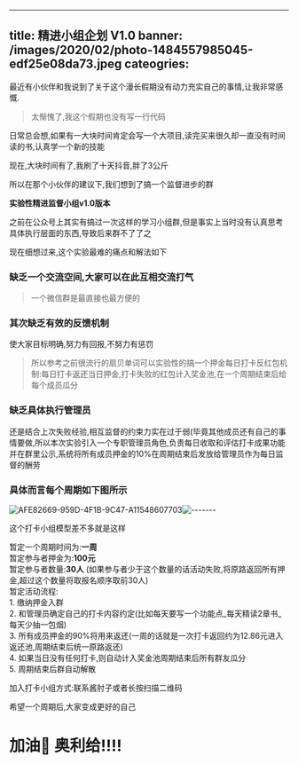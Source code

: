 
---
title: 精进小组企划 V1.0
banner: /images/2020/02/photo-1484557985045-edf25e08da73.jpeg
cateogries: 
---
<!--kg-card-begin: markdown--><p>最近有小伙伴和我说到了关于这个漫长假期没有动力充实自己的事情,让我非常感慨.</p>
<blockquote>
<p>太惭愧了,我这个假期也没有写一行代码</p>
</blockquote>
<p>日常总会想,如果有一大块时间肯定会写一个大项目,读完买来很久却一直没有时间读的书,认真学一个新的技能</p>
<p>现在,大块时间有了,我刷了十天抖音,胖了3公斤</p>
<p>所以在那个小伙伴的建议下,我们想到了搞一个监督进步的群</p>
<p><strong>实验性精进监督小组v1.0版本</strong></p>
<p>之前在公众号上其实有搞过一次这样的学习小组群,但是事实上当时没有认真思考具体执行层面的东西,导致后来群不了了之</p>
<p>现在细想过来,这个实验最难的痛点和解法如下</p>
<h3 id="">缺乏一个交流空间,大家可以在此互相交流打气</h3>
<blockquote>
<p>一个微信群是最直接也最方便的</p>
</blockquote>
<h3 id="">其次缺乏有效的反馈机制</h3>
<p>使大家目标明确,努力有回报,不努力有惩罚</p>
<blockquote>
<p>所以参考之前很流行的扇贝单词可以实验性的搞一个押金每日打卡反红包机制:每日打卡返还当日押金,打卡失败的红包计入奖金池,在一个周期结束后给每个成员瓜分</p>
</blockquote>
<h3 id="">缺乏具体执行管理员</h3>
<p>还是结合上次失败经验,相互监督的约束力实在过于弱(毕竟其他成员还有自己的事情要做,所以本次实验引入一个专职管理员角色,负责每日收取和评估打卡成果功能并在群里公示,系统将所有成员押金的10%在周期结束后发放给管理员作为每日监督的酬劳</p>
<h3 id="">具体而言每个周期如下图所示</h3>
<p><img src="/images/2020/02/AFE82669-959D-4F1B-9C47-A11548607703.png" alt="AFE82669-959D-4F1B-9C47-A11548607703" loading="lazy"><img src="/images/2020/02/-------.jpg" alt="-------" loading="lazy"></p>
<p>这个打卡小组模型差不多就是这样</p>
<p>暂定一个周期时间为:<strong>一周</strong><br>
暂定参与者押金为:<strong>100元</strong><br>
暂定参与者数量:<strong>30人</strong> (如果参与者少于这个数量的话活动失败,将原路返回所有押金,超过这个数量将取报名顺序取前30人)<br>
暂定活动流程:<br>
1. 缴纳押金入群<br>
2. 和管理员确定自己的打卡内容约定(比如每天要写一个功能点_每天精读2章书_每天少抽一包烟)<br>
3. 所有成员押金的90%将用来返还(一周的话就是一次打卡返回约为12.86元进入返还池,周期结束后统一原路返还)<br>
4. 如果当日没有任何打卡,则自动计入奖金池周期结束后所有群友瓜分<br>
5. 周期结束后群自动解散</p>
<p>加入打卡小组方式:联系酱肘子或者长按扫描二维码<br>
<img src="%E6%9D%8E%E5%A4%A7%E7%8C%AB%E4%BA%8C%E7%BB%B4%E7%A0%81.png" alt="" loading="lazy"></p>
<p>希望一个周期后,大家变成更好的自己</p>
<h1 id="">加油💪 奥利给!!!!</h1>
<!--kg-card-end: markdown-->
    